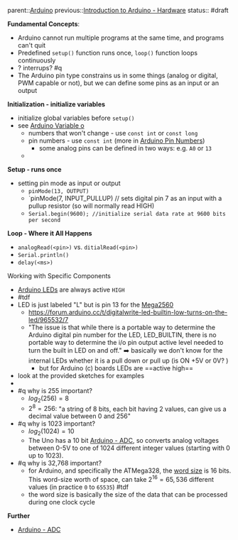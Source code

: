 parent::[Arduino](Arduino.md)
previous::[Introduction to Arduino - Hardware](Introduction%20to%20Arduino%20-%20Hardware.md)
status:: #draft

**Fundamental Concepts**:
- Arduino cannot run multiple programs at the same time, and programs can't quit
- Predefined `setup()` function runs once, `loop()` function loops continuously
- ? interrups? #q 
- The Arduino pin type constrains us in some things (analog or digital, PWM capable or not), but we can define some pins as an input or an output

**Initialization - initialize variables**
- initialize global variables before `setup()`
- see [Arduino Variable o](Arduino%20Variable%20o.md) 
	- numbers that won't change - use `const int` or `const long`
	- pin numbers - use `const int`  (more in [Arduino Pin Numbers](Arduino%20Pin%20Numbers.md))
		- some analog pins can be defined in two ways: e.g. `A0` or `13` 
	- 

**Setup - runs once**
- setting pin mode as input or output
	- `pinMode(13, OUTPUT)`
	- `pinMode(7, INPUT_PULLUP) // sets digital pin 7 as an input with a pullup resistor (so will normally read HIGH)
	- `Serial.begin(9600); //initialize serial data rate at 9600 bits per second`

**Loop - Where it All Happens**
- `analogRead(<pin>)` vs. `ditialRead(<pin>)`
- `Serial.println()`
- `delay(<ms>)`

Working with Specific Components
- [Arduino LEDs](Arduino%20LEDs.md) are always active `HIGH` 
- #tdf 
- LED is just labeled "L" but is pin 13 for the [Mega2560](Mega2560.md)
	- https://forum.arduino.cc/t/digitalwrite-led-builtin-low-turns-on-the-led/965532/7
	- "The issue is that while there is a portable way to determine the Arduino digital pin number for the LED, LED_BUILTIN, there is no portable way to determine the i/o pin output active level needed to turn the built in LED on and off." ➡️  basically we don't know for the internal LEDs whether it is a pull down or pull up (is ON +5V or 0V? ) 
		- but for Arduino (c) boards LEDs are ==active high==
- look at the provided sketches for examples
- 
- #q why is 255 important?
	- $log_2(256)=8$
	- $2^8=256$: "a string of 8 bits, each bit having 2 values, can give us a decimal value between 0 and 256"
- #q why is 1023 important? 
	- $log_2(1024)=10$
	- The Uno has a 10 bit [Arduino - ADC](Arduino%20-%20ADC.md), so converts analog voltages between 0-5V to one of 1024 different integer values (starting with 0 up to 1023). 
- #q why is 32,768 important?
	- for Arduino, and specifically the ATMega328, the [word size](word%20size.md) is 16 bits.  This word-size worth of space, can take $2^{16}=65,536$ different values (in practice `0` to `65535`)   #tdf 
	- the word size is basically the size of the data that can be processed during one clock cycle
	

**Further**
- [Arduino - ADC](Arduino%20-%20ADC.md)
